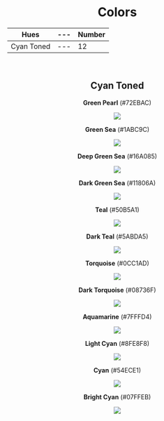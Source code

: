 <div align=center>

# Colors

Hues | --- | Number
--- | --- | ---
Cyan Toned | --- | 12

<br>

## Cyan Toned

**Green Pearl** (#72EBAC) 

![](https://fakeimg.pl/130x130/72EBAC/?text=%20)  

**Green Sea** (#1ABC9C)

![](https://fakeimg.pl/130x130/1ABC9C/?text=%20)

**Deep Green Sea** (#16A085) 

![](https://fakeimg.pl/130x130/16A085/?text=%20) 

**Dark Green Sea** (#11806A)

![](https://fakeimg.pl/130x130/11806A/?text=%20)

**Teal** (#50B5A1)

![](https://fakeimg.pl/130x130/50B5A1/?text=%20)

**Dark Teal** (#5ABDA5)

![](https://fakeimg.pl/130x130/5ABDA5/?text=%20)

**Torquoise** (#0CC1AD) 

![](https://fakeimg.pl/130x130/0CC1AD/?text=%20) 

**Dark Torquoise** (#08736F)

![](https://fakeimg.pl/130x130/08736F/?text=%20)

**Aquamarine** (#7FFFD4)

![](https://fakeimg.pl/130x130/7FFFD4/?text=%20) 

**Light Cyan** (#8FE8F8) 

![](https://fakeimg.pl/130x130/8FE8F8/?text=%20)

**Cyan** (#54ECE1) 

![](https://fakeimg.pl/130x130/54ECE1/?text=%20) 

**Bright Cyan** (#07FFEB)

![](https://fakeimg.pl/130x130/07FFEB/?text=%20)

</div>
